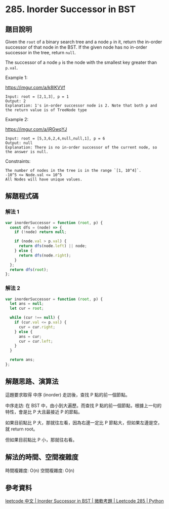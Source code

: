 # 285. Inorder Successor in BST

## 題目說明

Given the `root` of a binary search tree and a node `p` in it, return the in-order successor of that node in the BST. If the given node has no in-order successor in the tree, return `null`.

The successor of a node `p` is the node with the smallest key greater than `p.val`.

Example 1:

https://imgur.com/a/k8lKVVf

```
Input: root = [2,1,3], p = 1
Output: 2
Explanation: 1's in-order successor node is 2. Note that both p and the return value is of TreeNode type
```

Example 2:

https://imgur.com/a/jRGwqYJ

```
Input: root = [5,3,6,2,4,null,null,1], p = 6
Output: null
Explanation: There is no in-order successor of the current node, so the answer is null.
```

Constraints:

```
The number of nodes in the tree is in the range `[1, 10^4]`.
-10^5 <= Node.val <= 10^5
All Nodes will have unique values.
```

## 解題程式碼

### 解法 1

```javascript
var inorderSuccessor = function (root, p) {
  const dfs = (node) => {
    if (!node) return null;

    if (node.val > p.val) {
      return dfs(node.left) || node;
    } else {
      return dfs(node.right);
    }
  };
  return dfs(root);
};
```

### 解法 2

```javascript
var inorderSuccessor = function (root, p) {
  let ans = null;
  let cur = root;

  while (cur !== null) {
    if (cur.val <= p.val) {
      cur = cur.right;
    } else {
      ans = cur;
      cur = cur.left;
    }
  }

  return ans;
};
```

## 解題思路、演算法

這題要求取得 中序 (inorder) 走訪後，查找 P 點的前一個節點。

中序走訪: 在 BST 中，由小到大遍歷。而查找 P 點的前一個節點，根據上一句的特性，會是比 P 大且最接近 P 的節點。

如果目前點比 P 大，那就往左看，因為右邊一定比 P 節點大，但如果左邊是空，就 return root。

但如果目前點比 P 小，那就往右看。

## 解法的時間、空間複雜度

時間複雜度: O(n)
空間複雜度: O(n)

## 參考資料

[leetcode 中文 | Inorder Successor in BST | 微軟考題 | Leetcode 285 | Python](https://youtu.be/-RF5oHNcPbE)
